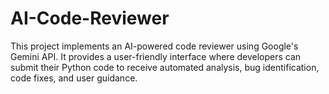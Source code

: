 # AI-Code-Reviewer
This project implements an AI-powered code reviewer using Google's Gemini API. It provides a user-friendly interface where developers can submit their Python code to receive automated analysis, bug identification, code fixes, and user guidance.
